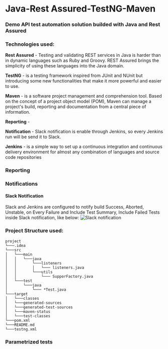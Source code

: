 # Java-Rest Assured-TestNG-Maven
### Demo API test automation solution builded with Java and Rest Assured

### Technologies used:

**Rest Assured** - Testing and validating REST services in Java is harder than in dynamic languages such as Ruby and Groovy. REST Assured brings the simplicity of using these languages into the Java domain.

**TestNG** - is a testing framework inspired from JUnit and NUnit but introducing some new functionalities that make it more powerful and easier to use.

**Maven** - is a software project management and comprehension tool. Based on the concept of a project object model (POM), Maven can manage a project's build, reporting and documentation from a central piece of information.

**Reporting** - 

**Notification** - Slack notification is enable through Jenkins, so every Jenkins run will be send it to Slack.

**Jenkins** - is a simple way to set up a continuous integration and continuous delivery environment for almost any combination of languages and source code repositories

### Reporting

### Notifications

#### Slack Notification
Slack and Jenkins are configured to notify build Success, Aborted, Unstable, on Every Failure and Include Test Summary, Include Failed Tests inside Slack notification, like below:
![Slack notification](https://i.imgur.com/YaouzJk.png)

### Project Structure used:

```
project
└───.idea
└───src
│   └───main
│   │   └───java
│   │       └───listeners
│   │       │   └─── listeners.java
│   │       └───utils
│   │           └─── SupporFactory.java
│   └───test
│       └───java
│           └─── *Test.java
└───target
│   └───classes  
│   └───generated-sources
│   └───generated-test-sources
│   └───maven-status
│   └───test-classes
└───pom.xml
└───README.md
└───testng.xml

```

### Parametrized tests
